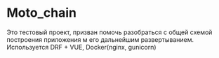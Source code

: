 # Moto_chain
Это тестовый проект, призван помочь разобраться с общей схемой построения приложения м его дальнейшим развертыванием. Используется DRF + VUE, Docker(nginx, gunicorn)

